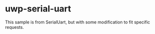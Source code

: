# uwp-serial-uart
This sample is from SerialUart, but with some modification to fit specific requests.
